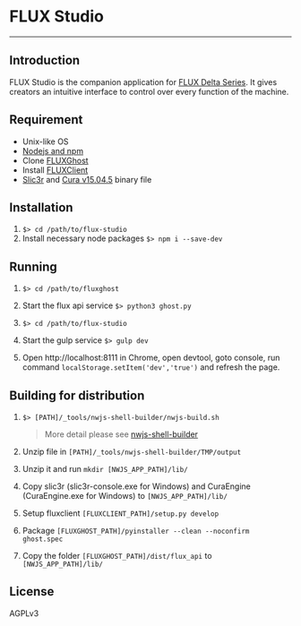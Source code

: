 # FLUX Studio
---

## Introduction

FLUX Studio is the companion application for [FLUX Delta Series](http://flux3dp.com). It gives creators an intuitive interface to control over every function of the machine.

## Requirement

* Unix-like OS
* [Nodejs and npm](https://docs.npmjs.com/getting-started/installing-node)
* Clone [FLUXGhost](https://github.com/flux3dp/fluxghost)
* Install [FLUXClient](https://github.com/flux3dp/fluxclient)
* [Slic3r](http://slic3r.org/) and [Cura v15.04.5](https://ultimaker.com/en/products/cura-software/list) binary file

## Installation

1. `$> cd /path/to/flux-studio`
2. Install necessary node packages `$> npm i --save-dev`

## Running


1. `$> cd /path/to/fluxghost`

1. Start the flux api service `$> python3 ghost.py`

1. `$> cd /path/to/flux-studio`

1. Start the gulp service `$> gulp dev`

1. Open http://localhost:8111 in Chrome, open devtool, goto console, run command `localStorage.setItem('dev','true')` and refresh the page.

## Building for distribution

1. `$> [PATH]/_tools/nwjs-shell-builder/nwjs-build.sh`
    > More detail please see [nwjs-shell-builder](https://github.com/Gisto/nwjs-shell-builder)

1. Unzip file in `[PATH]/_tools/nwjs-shell-builder/TMP/output`

1. Unzip it and run `mkdir [NWJS_APP_PATH]/lib/`

1. Copy slic3r (slic3r-console.exe for Windows) and CuraEngine (CuraEngine.exe for Windows) to `[NWJS_APP_PATH]/lib/`

1. Setup fluxclient `[FLUXCLIENT_PATH]/setup.py develop`

1. Package `[FLUXGHOST_PATH]/pyinstaller --clean --noconfirm  ghost.spec`

1. Copy the folder `[FLUXGHOST_PATH]/dist/flux_api` to `[NWJS_APP_PATH]/lib/`

## License
AGPLv3
